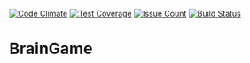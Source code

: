 [![Code Climate](https://codeclimate.com/github/snupt/project-lvl1-s124/badges/gpa.svg)](https://codeclimate.com/github/snupt/project-lvl1-s124)
[![Test Coverage](https://codeclimate.com/github/snupt/project-lvl1-s124/badges/coverage.svg)](https://codeclimate.com/github/snupt/project-lvl1-s124/coverage)
[![Issue Count](https://codeclimate.com/github/snupt/project-lvl1-s124/badges/issue_count.svg)](https://codeclimate.com/github/snupt/project-lvl1-s124)
[![Build Status](https://travis-ci.org/snupt/project-lvl1-s124.svg?branch=master)](https://travis-ci.org/snupt/project-lvl1-s124)

# BrainGame

